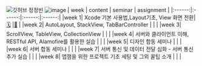 ![깃허브 정정빈](https://user-images.githubusercontent.com/61109660/160550566-57b4652e-f594-4cba-b88f-18e2d438d07f.png)
![image](https://user-images.githubusercontent.com/43312096/160654248-549a1421-3d70-485d-b3db-6c957aecbe2a.png)
| week | content | seminar | assignment |
|:------:|:------:|:------:|:------:|
|week 1| Xcode 기본 사용법,Layout기초, View 화면 전환| [🗓](https://github.com/30th-THE-SOPT-iOS-Part/JungJungBin/pull/1) |[📱]() |
|week 2| AutoLayout, StackView, TabBarController |  | |
|week 3| ScrollView, TableView, CollectionView |  |  |
|week 4| 서버와 클라이언트 이해, RESTful API, Alamofire를 활용한 실습 |  | |
|week 5| 디자인 합동 세미나 |  |  |
|week 6| 서버 합동 세미나 |  |  |
|week 7| 서버 통신 및 데이터 전달 심화 - 서버 통신 추가 실습 |  | |
|week 8| 앱잼을 위한 프로젝트 기초 세팅 및 그외 꿀팁 소개 |  | |
